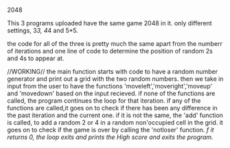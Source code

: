 2048

This 3 programs uploaded have the same game 2048 in it. only different settings, 3*3, 4*4 and 5*5.

the code for all of the three is pretty much the same apart from the numberr of iterations and one line of code to determine the position of random 2s and 4s to appear at.


//WORKING//
the main function starts with code to have a random number generator and print out a grid with the two random numbers.
then we take in input from the user to have the functions 'moveleft','moveright','moveup' and 'movedown' based on the input recieved.
if none of the functions are called, the program continues the loop for that iteration.
if any of the functions are called,it goes on to check if there has been any difference in the past iteration and the current one.
if it is not the same, the 'add' function is called, to add a random 2 or 4 in a random non'occupied cell in the grid.
it goes on to check if the game is over by calling the 'notloser' function. _f it returns 0, the loop exits and prints the High score and exits the program._

